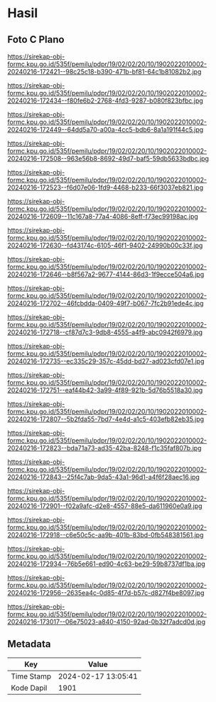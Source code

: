 # Hasil

## Foto C Plano

https://sirekap-obj-formc.kpu.go.id/535f/pemilu/pdpr/19/02/02/20/10/1902022010002-20240216-172421--98c25c18-b390-471b-bf81-64c1b81082b2.jpg

https://sirekap-obj-formc.kpu.go.id/535f/pemilu/pdpr/19/02/02/20/10/1902022010002-20240216-172434--f80fe6b2-2768-4fd3-9287-b080f823bfbc.jpg

https://sirekap-obj-formc.kpu.go.id/535f/pemilu/pdpr/19/02/02/20/10/1902022010002-20240216-172449--64dd5a70-a00a-4cc5-bdb6-8a1a191f44c5.jpg

https://sirekap-obj-formc.kpu.go.id/535f/pemilu/pdpr/19/02/02/20/10/1902022010002-20240216-172508--963e56b8-8692-49d7-baf5-59db5633bdbc.jpg

https://sirekap-obj-formc.kpu.go.id/535f/pemilu/pdpr/19/02/02/20/10/1902022010002-20240216-172523--f6d07e06-1fd9-4468-b233-66f3037eb821.jpg

https://sirekap-obj-formc.kpu.go.id/535f/pemilu/pdpr/19/02/02/20/10/1902022010002-20240216-172609--11c167a8-77a4-4086-8eff-f73ec99198ac.jpg

https://sirekap-obj-formc.kpu.go.id/535f/pemilu/pdpr/19/02/02/20/10/1902022010002-20240216-172630--fd43174c-6105-46f1-9402-24990b00c33f.jpg

https://sirekap-obj-formc.kpu.go.id/535f/pemilu/pdpr/19/02/02/20/10/1902022010002-20240216-172646--b8f567a2-9677-4144-86d3-1f9ecce504a6.jpg

https://sirekap-obj-formc.kpu.go.id/535f/pemilu/pdpr/19/02/02/20/10/1902022010002-20240216-172702--46fcbdda-0409-49f7-b067-7fc2b91ede4c.jpg

https://sirekap-obj-formc.kpu.go.id/535f/pemilu/pdpr/19/02/02/20/10/1902022010002-20240216-172718--cf87d7c3-9db8-4555-a4f9-abc0942f6979.jpg

https://sirekap-obj-formc.kpu.go.id/535f/pemilu/pdpr/19/02/02/20/10/1902022010002-20240216-172735--ec335c29-357c-45dd-bd27-ad023cfd07e1.jpg

https://sirekap-obj-formc.kpu.go.id/535f/pemilu/pdpr/19/02/02/20/10/1902022010002-20240216-172751--eaf44b42-3a99-4f89-921b-5d76b5518a30.jpg

https://sirekap-obj-formc.kpu.go.id/535f/pemilu/pdpr/19/02/02/20/10/1902022010002-20240216-172807--5b2fda55-7bd7-4e4d-a1c5-403efb82eb35.jpg

https://sirekap-obj-formc.kpu.go.id/535f/pemilu/pdpr/19/02/02/20/10/1902022010002-20240216-172823--bda71a73-ad35-42ba-8248-f1c35faf807b.jpg

https://sirekap-obj-formc.kpu.go.id/535f/pemilu/pdpr/19/02/02/20/10/1902022010002-20240216-172843--25f4c7ab-9da5-43a1-96d1-a4f6f28aec16.jpg

https://sirekap-obj-formc.kpu.go.id/535f/pemilu/pdpr/19/02/02/20/10/1902022010002-20240216-172901--f02a9afc-d2e8-4557-88e5-da611960e0a9.jpg

https://sirekap-obj-formc.kpu.go.id/535f/pemilu/pdpr/19/02/02/20/10/1902022010002-20240216-172918--c6e50c5c-aa9b-401b-83bd-0fb548381561.jpg

https://sirekap-obj-formc.kpu.go.id/535f/pemilu/pdpr/19/02/02/20/10/1902022010002-20240216-172934--76b5e661-ed90-4c63-be29-59b8737df1ba.jpg

https://sirekap-obj-formc.kpu.go.id/535f/pemilu/pdpr/19/02/02/20/10/1902022010002-20240216-172956--2635ea4c-0d85-4f7d-b57c-d827f4be8097.jpg

https://sirekap-obj-formc.kpu.go.id/535f/pemilu/pdpr/19/02/02/20/10/1902022010002-20240216-173017--06e75023-a840-4150-92ad-0b32f7adcd0d.jpg


## Metadata

| Key        | Value               |
| ---------- | ------------------- |
| Time Stamp | 2024-02-17 13:05:41 |
| Kode Dapil | 1901                |



